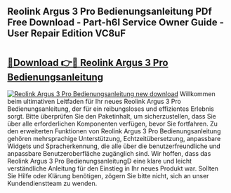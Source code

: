 ## Reolink Argus 3 Pro Bedienungsanleitung PDf Free Download - Part-h6I Service Owner Guide - User Repair Edition VC8uF

# <h2><a href="http://df37t7h.blite.top/?on=Reolink+Argus+3+Pro+Bedienungsanleitung">🔗Download 👉🔴 Reolink Argus 3 Pro Bedienungsanleitung</a></h2>

[![Reolink Argus 3 Pro Bedienungsanleitung new download](https://i.imgur.com/lujVjoI.png)](http://df37t7h.blite.top/?on=Reolink+Argus+3+Pro+Bedienungsanleitung)
Willkommen beim ultimativen Leitfaden für Ihr neues Reolink Argus 3 Pro Bedienungsanleitung, der für ein reibungsloses und effizientes Erlebnis sorgt. Bitte überprüfen Sie den Paketinhalt, um sicherzustellen, dass Sie über alle erforderlichen Komponenten verfügen, bevor Sie fortfahren. Zu den erweiterten Funktionen von Reolink Argus 3 Pro Bedienungsanleitung gehören mehrsprachige Unterstützung, Echtzeitübersetzung, anpassbare Widgets und Spracherkennung, die alle über die benutzerfreundliche und anpassbare Benutzeroberfläche zugänglich sind. Wir hoffen, dass das Reolink Argus 3 Pro BedienungsanleitungD eine klare und leicht verständliche Anleitung für den Einstieg in Ihr neues Produkt war. Sollten Sie Hilfe oder Klärung benötigen, zögern Sie bitte nicht, sich an unser Kundendienstteam zu wenden.
